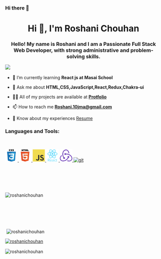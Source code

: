 ### Hi there 👋

<!--
**RoshaniChouhan10/Roshanichouhan10** is a ✨ _special_ ✨ repository because its `README.md` (this file) appears on your GitHub profile.

Here are some ideas to get you started:

- 🔭 I’m currently working on ...
- 🌱 I’m currently learning ...
- 👯 I’m looking to collaborate on ...
- 🤔 I’m looking for help with ...
- 💬 Ask me about ...
- 📫 How to reach me: ...
- 😄 Pronouns: ...
- ⚡ Fun fact: ...
-->
<h1 align="center">Hi 👋, I'm Roshani Chouhan</h1>

<h3 align="center">Hello! My name is Roshani and I am a Passionate Full Stack Web Developer, with strong administrative and problem-solving skills.</h3>

<div margin="auto" hight="300px" border="1px" solid "green"><img src="https://i.pinimg.com/originals/e7/26/c7/e726c74ac081eed50feee1433d12c998.gif" width=400/></div>



- 🌱 I’m currently learning **React js at Masai School**
- 💬 Ask me about  **HTML,CSS,JavaScript,React,Redux,Chakra-ui**
- 👨‍💻 All of my projects are available at  **<a href="https://roshanichouhan.github.io/">Protfolio</a>**

- 📫 How to reach me **Roshani.10jma@gmail.com**
- 📄 Know about my experiences <a href="https://drive.google.com/file/d/1W_jLDEXicS1ZijDb4WwcVr5E9Yg6pgWt/view">Resume</a>


<h3 align="left">Languages and Tools:</h3>
<br/>

<p align="left"> <a href="https://www.w3schools.com/css/" target="_blank" rel="noreferrer"> <img  src="https://raw.githubusercontent.com/devicons/devicon/master/icons/css3/css3-original-wordmark.svg" alt="css3" width="40" height="40" margin/> <a href="https://www.w3.org/html/" target="_blank" rel="noreferrer"> <img src="https://raw.githubusercontent.com/devicons/devicon/master/icons/html5/html5-original-wordmark.svg" alt="html5" width="40" height="40" gap="150px"/> </a> <a href="https://developer.mozilla.org/en-US/docs/Web/JavaScript" target="_blank" rel="noreferrer"> <img src="https://raw.githubusercontent.com/devicons/devicon/master/icons/javascript/javascript-original.svg" alt="javascript" width="40" height="40" gap="150px"/> </a> <a href="https://reactjs.org/" target="_blank" rel="noreferrer"> <img src="https://raw.githubusercontent.com/devicons/devicon/master/icons/react/react-original-wordmark.svg" alt="react" width="40" height="40" gap="150px"/> </a> <a href="https://redux.js.org" target="_blank" rel="noreferrer"> <img src="https://raw.githubusercontent.com/devicons/devicon/master/icons/redux/redux-original.svg" alt="redux" width="40" height="40" gap="150px"/> </a>
 </a> <a href="https://git-scm.com/" target="_blank" rel="noreferrer"> <img src="https://www.vectorlogo.zone/logos/git-scm/git-scm-icon.svg" alt="git" width="40" height="40" gap="150px"/> </a>
</p>
<br></br>
<br></br>
<p><img align="left" src="https://github-readme-stats.vercel.app/api/top-langs?username=roshanichouhan&show_icons=true&locale=en&layout=compact" alt="roshanichouhan" /></p>
<br></br>
<br></br>
<br></br>




<p>&nbsp;<img align="center" src="https://github-readme-stats.vercel.app/api?username=roshanichouhan&show_icons=true&locale=en" alt="roshanichouhan" /></p>

<p align="left"> <a href="https://github.com/ryo-ma/github-profile-trophy"><img src="https://github-profile-trophy.vercel.app/?username=roshanichouhan" alt="roshanichouhan" /></a> </p>
<p><img align="center" src="https://github-readme-streak-stats.herokuapp.com/?user=roshanichouhan&" alt="roshanichouhan" /></p>
